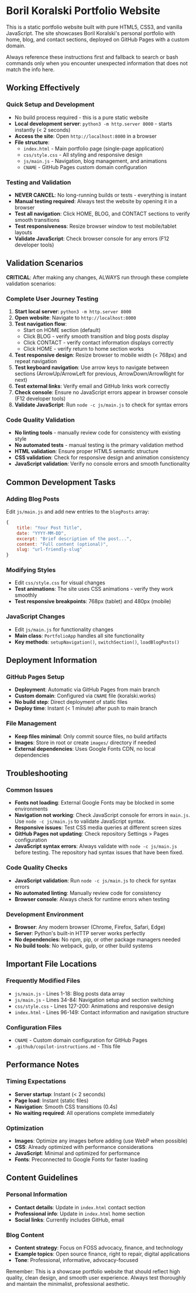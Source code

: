 # Boril Koralski Portfolio Website

This is a static portfolio website built with pure HTML5, CSS3, and vanilla JavaScript. The site showcases Boril Koralski's personal portfolio with home, blog, and contact sections, deployed on GitHub Pages with a custom domain.

Always reference these instructions first and fallback to search or bash commands only when you encounter unexpected information that does not match the info here.

## Working Effectively

### Quick Setup and Development
- No build process required - this is a pure static website
- **Local development server**: `python3 -m http.server 8000` - starts instantly (< 2 seconds)
- **Access the site**: Open `http://localhost:8000` in a browser
- **File structure**: 
  - `index.html` - Main portfolio page (single-page application)
  - `css/style.css` - All styling and responsive design
  - `js/main.js` - Navigation, blog management, and animations
  - `CNAME` - GitHub Pages custom domain configuration

### Testing and Validation
- **NEVER CANCEL**: No long-running builds or tests - everything is instant
- **Manual testing required**: Always test the website by opening it in a browser
- **Test all navigation**: Click HOME, BLOG, and CONTACT sections to verify smooth transitions
- **Test responsiveness**: Resize browser window to test mobile/tablet layouts
- **Validate JavaScript**: Check browser console for any errors (F12 developer tools)

## Validation Scenarios

**CRITICAL**: After making any changes, ALWAYS run through these complete validation scenarios:

### Complete User Journey Testing
1. **Start local server**: `python3 -m http.server 8000`
2. **Open website**: Navigate to `http://localhost:8000`
3. **Test navigation flow**:
   - Start on HOME section (default)
   - Click BLOG - verify smooth transition and blog posts display
   - Click CONTACT - verify contact information displays correctly
   - Click HOME - verify return to home section works
4. **Test responsive design**: Resize browser to mobile width (< 768px) and repeat navigation
5. **Test keyboard navigation**: Use arrow keys to navigate between sections (ArrowUp/ArrowLeft for previous, ArrowDown/ArrowRight for next)
6. **Test external links**: Verify email and GitHub links work correctly
7. **Check console**: Ensure no JavaScript errors appear in browser console (F12 developer tools)
8. **Validate JavaScript**: Run `node -c js/main.js` to check for syntax errors

### Code Quality Validation
- **No linting tools** - manually review code for consistency with existing style
- **No automated tests** - manual testing is the primary validation method
- **HTML validation**: Ensure proper HTML5 semantic structure
- **CSS validation**: Check for responsive design and animation consistency
- **JavaScript validation**: Verify no console errors and smooth functionality

## Common Development Tasks

### Adding Blog Posts
Edit `js/main.js` and add new entries to the `blogPosts` array:
```javascript
{
    title: "Your Post Title",
    date: "YYYY-MM-DD",
    excerpt: "Brief description of the post...",
    content: "Full content (optional)",
    slug: "url-friendly-slug"
}
```

### Modifying Styles
- Edit `css/style.css` for visual changes
- **Test animations**: The site uses CSS animations - verify they work smoothly
- **Test responsive breakpoints**: 768px (tablet) and 480px (mobile)

### JavaScript Changes
- Edit `js/main.js` for functionality changes
- **Main class**: `PortfolioApp` handles all site functionality
- **Key methods**: `setupNavigation()`, `switchSection()`, `loadBlogPosts()`

## Deployment Information

### GitHub Pages Setup
- **Deployment**: Automatic via GitHub Pages from main branch
- **Custom domain**: Configured via `CNAME` file (koralski.works)
- **No build step**: Direct deployment of static files
- **Deploy time**: Instant (< 1 minute) after push to main branch

### File Management
- **Keep files minimal**: Only commit source files, no build artifacts
- **Images**: Store in root or create `images/` directory if needed
- **External dependencies**: Uses Google Fonts CDN, no local dependencies

## Troubleshooting

### Common Issues
- **Fonts not loading**: External Google Fonts may be blocked in some environments
- **Navigation not working**: Check JavaScript console for errors in `main.js`. Use `node -c js/main.js` to validate JavaScript syntax.
- **Responsive issues**: Test CSS media queries at different screen sizes
- **GitHub Pages not updating**: Check repository Settings > Pages configuration
- **JavaScript syntax errors**: Always validate with `node -c js/main.js` before testing. The repository had syntax issues that have been fixed.

### Code Quality Checks
- **JavaScript validation**: Run `node -c js/main.js` to check for syntax errors
- **No automated linting**: Manually review code for consistency
- **Browser console**: Always check for runtime errors when testing

### Development Environment
- **Browser**: Any modern browser (Chrome, Firefox, Safari, Edge)
- **Server**: Python's built-in HTTP server works perfectly
- **No dependencies**: No npm, pip, or other package managers needed
- **No build tools**: No webpack, gulp, or other build systems

## Important File Locations

### Frequently Modified Files
- `js/main.js` - Lines 1-18: Blog posts data array
- `js/main.js` - Lines 34-84: Navigation setup and section switching
- `css/style.css` - Lines 127-200: Animations and responsive design
- `index.html` - Lines 96-149: Contact information and navigation structure

### Configuration Files
- `CNAME` - Custom domain configuration for GitHub Pages
- `.github/copilot-instructions.md` - This file

## Performance Notes

### Timing Expectations
- **Server startup**: Instant (< 2 seconds)
- **Page load**: Instant (static files)
- **Navigation**: Smooth CSS transitions (0.4s)
- **No waiting required**: All operations complete immediately

### Optimization
- **Images**: Optimize any images before adding (use WebP when possible)
- **CSS**: Already optimized with performance considerations
- **JavaScript**: Minimal and optimized for performance
- **Fonts**: Preconnected to Google Fonts for faster loading

## Content Guidelines

### Personal Information
- **Contact details**: Update in `index.html` contact section
- **Professional info**: Update in `index.html` home section
- **Social links**: Currently includes GitHub, email

### Blog Content
- **Content strategy**: Focus on FOSS advocacy, finance, and technology
- **Example topics**: Open source finance, right to repair, digital applications
- **Tone**: Professional, informative, advocacy-focused

Remember: This is a showcase portfolio website that should reflect high quality, clean design, and smooth user experience. Always test thoroughly and maintain the minimalist, professional aesthetic.